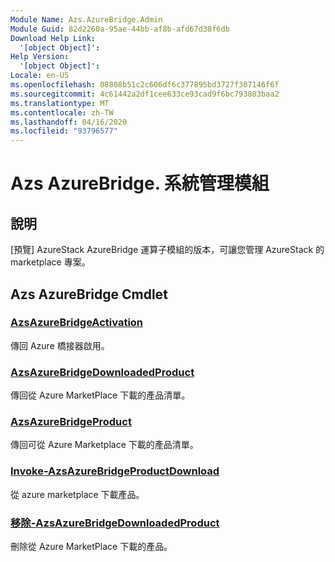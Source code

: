 ```yaml
---
Module Name: Azs.AzureBridge.Admin
Module Guid: 82d2260a-95ae-44bb-af8b-afd67d38f6db
Download Help Link:
  '[object Object]': 
Help Version:
  '[object Object]': 
Locale: en-US
ms.openlocfilehash: 08808b51c2c606df6c377895bd3727f307146f6f
ms.sourcegitcommit: 4c61442a2df1cee633ce93cad9f6bc793803baa2
ms.translationtype: MT
ms.contentlocale: zh-TW
ms.lasthandoff: 04/16/2020
ms.locfileid: "93796577"
---
```

# Azs AzureBridge. 系統管理模組
## 說明
[預覽] AzureStack AzureBridge 運算子模組的版本，可讓您管理 AzureStack 的 marketplace 專案。

## Azs AzureBridge Cmdlet
### [AzsAzureBridgeActivation](Get-AzsAzureBridgeActivation.md)
傳回 Azure 橋接器啟用。

### [AzsAzureBridgeDownloadedProduct](Get-AzsAzureBridgeDownloadedProduct.md)
傳回從 Azure MarketPlace 下載的產品清單。

### [AzsAzureBridgeProduct](Get-AzsAzureBridgeProduct.md)
傳回可從 Azure Marketplace 下載的產品清單。

### [Invoke-AzsAzureBridgeProductDownload](Invoke-AzsAzureBridgeProductDownload.md)
從 azure marketplace 下載產品。

### [移除-AzsAzureBridgeDownloadedProduct](Remove-AzsAzureBridgeDownloadedProduct.md)
刪除從 Azure MarketPlace 下載的產品。

